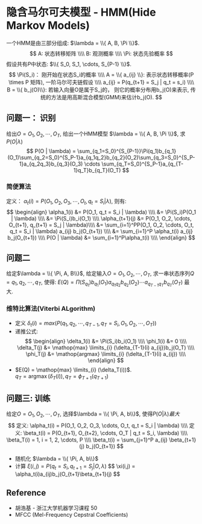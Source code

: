 # 隐含马尔可夫模型 - HMM(Hide Markov Models)

一个HMM是由三部分组成:  $\lambda = \\{ A, B, \Pi \\}$.  
$$
A: 状态转移矩阵  \\\\
B: 观测概率 \\\\
\Pi: 状态先验概率
$$
假设共有$P$中状态: $\\{ S_0, S_1, \cdots, S_{P-1} \\}$.  
$$
\Pi(S_i)： 刚开始在状态S_i的概率 \\\\
A = \\{ a_{ij} \\}: 表示状态转移概率(P \times P 矩阵), 一阶马尔可夫链假设 \\\\
a_{ij} = P(q_{t+1} = S_j | q_t = s_i) \\\\
B = \\{ b_j(O)\\}: 若输入向量O是属于S_j的， 则它的概率分布用b_j(O)来表示, 传统的方法是用高斯混合模型(GMM)来估计b_j(O).
$$

## 问题一： 识别
给出$O = O_1, O_2, \cdots, O_T$, 给出一个HMM模型 $\lambda = \\{ A, B, \Pi \\}$, 求$P(O | \lambda)$
$$
P(O | \lambda) = \sum_{q_1=S_0}^{S_{P-1}}\Pi(q_1)b_{q_1}(O_1)\sum_{q_2=S_0}^{S_P-1}a_{q_1q_2}b_{q_2}(O_2)\sum_{q_3=S_0}^{S_P-1}a_{q_2q_3}b_{q_3}(O_3) \cdots \sum_{q_T=S_0}^{S_P-1}a_{q_{T-1}q_T}b_{q_T}(O_T)
$$
### 简便算法
定义： $\alpha_t(i) = P(O_1, O_2, O_3, \cdots, O_t, q_t = S_i | \lambda)$, 则有:
$$
\begin{align}
\alpha_1(i) &= P(O_1, q_t = S_i | \lambda) \\\\
&= \Pi(S_i)P(O_1 | \lambda) \\\\
&= \Pi(S_i)b_i(O_1) \\\\
\alpha_{t+1}(j) &= P(O_1, O_2, \cdots, O_{t+1}, q_{t+1} = S_j | \lambda)\\\\
&= \sum_{i=1}^PP(O_1, O_2, \cdots, O_t, q_t = S_i | \lambda) a_{ij} b_j(O_{t+1}) \\\\
&= \sum_{i=1}^P \alpha_t(i) a_{ij} b_j(O_{t+1}) \\\\
P(O | \lambda) &= \sum_{i=1}^P\alpha_t(i) \\\\
\end{align}
$$

## 问题二
给定$\lambda = \\{ \Pi, A, B\\}$, 给定输入$O = O_1, O_2, \cdots, O_T$, 求一串状态序列$Q = q_1, q_2, \cdots, q_T$, 
使得: $E(Q) = \Pi(S_{q_1})b_{q_1}(O_1)a_{q_1q_2}b_{q_2}(O_2)\cdots a_{q_{T-1}q_T}b_{q_T}(O_T)$ 最大.

### 维特比算法(Viterbi ALgorithm)
 * 定义 $\delta_t(i) = max(P(q_1,q_2, \cdots, q_{T-1}, q_T=S_i, O_1, O_2, \cdots, O_T))$
 * 递推公式:
$$
\begin{align}
\delta_1(i) &= \Pi(S_i)b_i(O_1) \\\\
\phi_1(i) &= 0 \\\\
\delta_T(j) &= \mathop{max} \limits_{i} (\delta_{T-1}(i) a_{ij})b_j(O_T) \\\\
\phi_T(j) &= \mathop{argmax} \limits_{i} (\delta_{T-1}(i) a_{ij}) \\\\
\end{align}
$$
* $E(Q) = \mathop{max} \limits_{i} (\delta_T(i))$.  
 $q_T = \mathop{argmax}(\delta_T(i)), q_T = \phi_{T+1}(q_{T+1})$

## 问题三: 训练
给定$O=O_1, O_2, \cdots, O_T$, 选择$\lambda = \\{ \Pi, A, b\\}$, 使得$P(O | \lambda)最大$
$$
定义: \alpha_t(i) = P(O_1, O_2, O_3, \cdots, O_t, q_t = S_i | \lambda) \\\\
定义: \beta_t(i) = P(O_{t+1}, O_{t+2}, \cdots, O_T | q_t = S_i, \lambda) \\\\
\beta_T(i) = 1,  i = 1, 2, \cdots, P \\\\
\beta_t(i) = \sum_{j=1}^P a_{ij} \beta_{t+1}(j) b_j(O_{t+1})
$$
* 随机化 $\lambda = \\{ \Pi, A, b\\}$
* 计算 $\xi(i,j) = P(q_t = S_i, q_{t+1} = S_j | O, \lambda)$
$$
\xi(i,j) = \alpha_t(i)a_{ij)b_j(O_{t+1}\beta_{t+1}(j)
$$

## Reference
* 胡浩基 - 浙江大学机器学习课程 50
* MFCC (Mel-Frequency Cepstral Coefficients)

